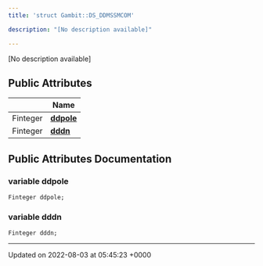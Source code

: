 ```yaml
---
title: 'struct Gambit::DS_DDMSSMCOM'

description: "[No description available]"

---
```









[No description available]

## Public Attributes

|                | Name           |
| -------------- | -------------- |
| Finteger | **[ddpole](/documentation/code/main/classes/structgambit_1_1ds__ddmssmcom/#variable-ddpole)**  |
| Finteger | **[dddn](/documentation/code/main/classes/structgambit_1_1ds__ddmssmcom/#variable-dddn)**  |

## Public Attributes Documentation

### variable ddpole

```
Finteger ddpole;
```


### variable dddn

```
Finteger dddn;
```


-------------------------------

Updated on 2022-08-03 at 05:45:23 +0000